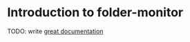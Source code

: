# Introduction to folder-monitor

TODO: write [great documentation](http://jacobian.org/writing/what-to-write/)
